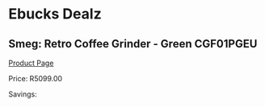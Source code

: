 
# Ebucks Dealz
## Smeg: Retro Coffee Grinder - Green CGF01PGEU
[Product Page](https://www.ebucks.com/web/shop/productSelected.do?prodId=1169628941&catId=704984897)

Price: R5099.00

Savings: 


	
